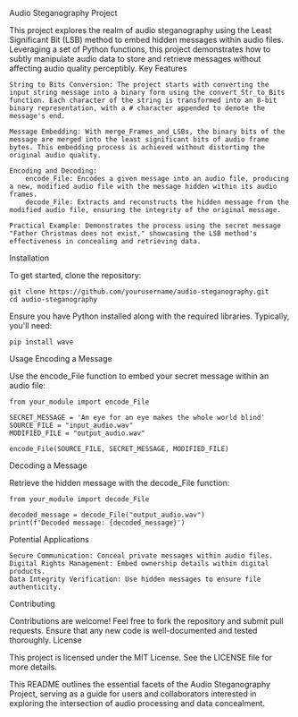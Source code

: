 Audio Steganography Project

This project explores the realm of audio steganography using the Least Significant Bit (LSB) method to embed hidden messages within audio files. Leveraging a set of Python functions, this project demonstrates how to subtly manipulate audio data to store and retrieve messages without affecting audio quality perceptibly.
Key Features

    String to Bits Conversion: The project starts with converting the input string message into a binary form using the convert_Str_to_Bits function. Each character of the string is transformed into an 8-bit binary representation, with a # character appended to denote the message's end.

    Message Embedding: With merge_Frames_and_LSBs, the binary bits of the message are merged into the least significant bits of audio frame bytes. This embedding process is achieved without distorting the original audio quality.

    Encoding and Decoding:
        encode_File: Encodes a given message into an audio file, producing a new, modified audio file with the message hidden within its audio frames.
        decode_File: Extracts and reconstructs the hidden message from the modified audio file, ensuring the integrity of the original message.

    Practical Example: Demonstrates the process using the secret message "Father Christmas does not exist," showcasing the LSB method's effectiveness in concealing and retrieving data.

Installation

To get started, clone the repository:

```
git clone https://github.com/yourusername/audio-steganography.git
cd audio-steganography
```

Ensure you have Python installed along with the required libraries. Typically, you'll need:

```
pip install wave
```

Usage
Encoding a Message

Use the encode_File function to embed your secret message within an audio file:

```
from your_module import encode_File

SECRET_MESSAGE = 'An eye for an eye makes the whole world blind'
SOURCE_FILE = "input_audio.wav"
MODIFIED_FILE = "output_audio.wav"

encode_File(SOURCE_FILE, SECRET_MESSAGE, MODIFIED_FILE)
```

Decoding a Message

Retrieve the hidden message with the decode_File function:

```
from your_module import decode_File

decoded_message = decode_File("output_audio.wav")
print(f'Decoded message: {decoded_message}')
```

Potential Applications

    Secure Communication: Conceal private messages within audio files.
    Digital Rights Management: Embed ownership details within digital products.
    Data Integrity Verification: Use hidden messages to ensure file authenticity.

Contributing

Contributions are welcome! Feel free to fork the repository and submit pull requests. Ensure that any new code is well-documented and tested thoroughly.
License

This project is licensed under the MIT License. See the LICENSE file for more details.

This README outlines the essential facets of the Audio Steganography Project, serving as a guide for users and collaborators interested in exploring the intersection of audio processing and data concealment.